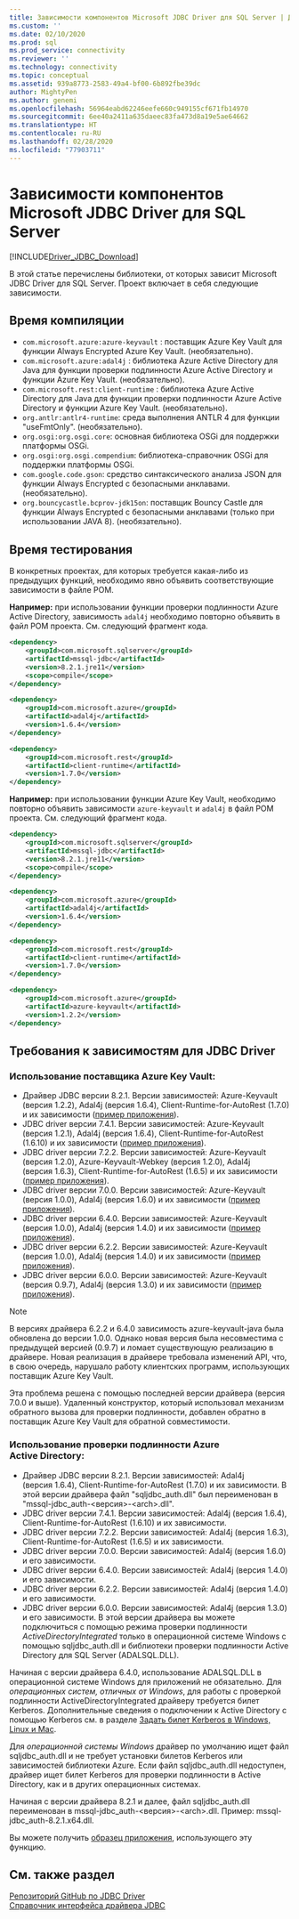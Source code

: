 ```yaml
---
title: Зависимости компонентов Microsoft JDBC Driver для SQL Server | Документация Майкрософт
ms.custom: ''
ms.date: 02/10/2020
ms.prod: sql
ms.prod_service: connectivity
ms.reviewer: ''
ms.technology: connectivity
ms.topic: conceptual
ms.assetid: 939a8773-2583-49a4-bf00-6b892fbe39dc
author: MightyPen
ms.author: genemi
ms.openlocfilehash: 56964eabd62246eefe660c949155cf671fb14970
ms.sourcegitcommit: 6ee40a2411a635daeec83fa473d8a19e5ae64662
ms.translationtype: HT
ms.contentlocale: ru-RU
ms.lasthandoff: 02/28/2020
ms.locfileid: "77903711"
---
```

# <a name="feature-dependencies-of-the-microsoft-jdbc-driver-for-sql-server"></a>Зависимости компонентов Microsoft JDBC Driver для SQL Server

[!INCLUDE[Driver_JDBC_Download](../../includes/driver_jdbc_download.md)]

В этой статье перечислены библиотеки, от которых зависит Microsoft JDBC Driver для SQL Server. Проект включает в себя следующие зависимости.

## <a name="compile-time"></a>Время компиляции

 - `com.microsoft.azure:azure-keyvault` : поставщик Azure Key Vault для функции Always Encrypted Azure Key Vault. (необязательно).
 - `com.microsoft.azure:adal4j` : библиотека Azure Active Directory для Java для функции проверки подлинности Azure Active Directory и функции Azure Key Vault. (необязательно).
 - `com.microsoft.rest:client-runtime` : библиотека Azure Active Directory для Java для функции проверки подлинности Azure Active Directory и функции Azure Key Vault. (необязательно).
 - `org.antlr:antlr4-runtime`: среда выполнения ANTLR 4 для функции "useFmtOnly". (необязательно).
 - `org.osgi:org.osgi.core`: основная библиотека OSGi для поддержки платформы OSGi.
 - `org.osgi:org.osgi.compendium`: библиотека-справочник OSGi для поддержки платформы OSGi.
 - `com.google.code.gson`: средство синтаксического анализа JSON для функции Always Encrypted с безопасными анклавами. (необязательно).
 - `org.bouncycastle.bcprov-jdk15on`: поставщик Bouncy Castle для функции Always Encrypted с безопасными анклавами (только при использовании JAVA 8). (необязательно).

## <a name="test-time"></a>Время тестирования

В конкретных проектах, для которых требуется какая-либо из предыдущих функций, необходимо явно объявить соответствующие зависимости в файле POM.

**Например:** при использовании функции проверки подлинности Azure Active Directory, зависимость `adal4j` необходимо повторно объявить в файл POM проекта. См. следующий фрагмент кода.

```xml
<dependency>
    <groupId>com.microsoft.sqlserver</groupId>
    <artifactId>mssql-jdbc</artifactId>
    <version>8.2.1.jre11</version>
    <scope>compile</scope>
</dependency>

<dependency>
    <groupId>com.microsoft.azure</groupId>
    <artifactId>adal4j</artifactId>
    <version>1.6.4</version>
</dependency>

<dependency>
    <groupId>com.microsoft.rest</groupId>
    <artifactId>client-runtime</artifactId>
    <version>1.7.0</version>
</dependency>
```

**Например:** при использовании функции Azure Key Vault, необходимо повторно объявить зависимости `azure-keyvault` и `adal4j` в файл POM проекта. См. следующий фрагмент кода.

```xml
<dependency>
    <groupId>com.microsoft.sqlserver</groupId>
    <artifactId>mssql-jdbc</artifactId>
    <version>8.2.1.jre11</version>
    <scope>compile</scope>
</dependency>

<dependency>
    <groupId>com.microsoft.azure</groupId>
    <artifactId>adal4j</artifactId>
    <version>1.6.4</version>
</dependency>

<dependency>
    <groupId>com.microsoft.rest</groupId>
    <artifactId>client-runtime</artifactId>
    <version>1.7.0</version>
</dependency>

<dependency>
    <groupId>com.microsoft.azure</groupId>
    <artifactId>azure-keyvault</artifactId>
    <version>1.2.2</version>
</dependency>
```

## <a name="dependency-requirements-for-the-jdbc-driver"></a>Требования к зависимостям для JDBC Driver

### <a name="working-with-the-azure-key-vault-provider"></a>Использование поставщика Azure Key Vault:

- Драйвер JDBC версии 8.2.1. Версии зависимостей: Azure-Keyvault (версия 1.2.2), Adal4j (версия 1.6.4), Client-Runtime-for-AutoRest (1.7.0) и их зависимости ([пример приложения](../../connect/jdbc/azure-key-vault-sample-version-7.0.md)).
- JDBC driver версии 7.4.1. Версии зависимостей: Azure-Keyvault (версия 1.2.1), Adal4j (версия 1.6.4), Client-Runtime-for-AutoRest (1.6.10) и их зависимости ([пример приложения](../../connect/jdbc/azure-key-vault-sample-version-7.0.md)).
- JDBC driver версии 7.2.2. Версии зависимостей: Azure-Keyvault (версия 1.2.0), Azure-Keyvault-Webkey (версия 1.2.0), Adal4j (версия 1.6.3), Client-Runtime-for-AutoRest (1.6.5) и их зависимости ([пример приложения](../../connect/jdbc/azure-key-vault-sample-version-7.0.md)).
- JDBC driver версии 7.0.0. Версии зависимостей: Azure-Keyvault (версия 1.0.0), Adal4j (версия 1.6.0) и их зависимости ([пример приложения](../../connect/jdbc/azure-key-vault-sample-version-7.0.md)).
- JDBC driver версии 6.4.0. Версии зависимостей: Azure-Keyvault (версия 1.0.0), Adal4j (версия 1.4.0) и их зависимости ([пример приложения](../../connect/jdbc/azure-key-vault-sample-version-6.2.2.md)).
- JDBC driver версии 6.2.2. Версии зависимостей: Azure-Keyvault (версия 1.0.0), Adal4j (версия 1.4.0) и их зависимости ([пример приложения](../../connect/jdbc/azure-key-vault-sample-version-6.2.2.md)).
- JDBC driver версии 6.0.0. Версии зависимостей: Azure-Keyvault (версия 0.9.7), Adal4j (версия 1.3.0) и их зависимости ([пример приложения](../../connect/jdbc/azure-key-vault-sample-version-6.0.0.md)).

> [!NOTE]
> В версиях драйвера 6.2.2 и 6.4.0 зависимость azure-keyvault-java была обновлена ​​до версии 1.0.0. Однако новая версия была несовместима с предыдущей версией (0.9.7) и ломает существующую реализацию в драйвере. Новая реализация в драйвере требовала изменений API, что, в свою очередь, нарушало работу клиентских программ, использующих поставщик Azure Key Vault.
>
> Эта проблема решена с помощью последней версии драйвера (версия 7.0.0 и выше). Удаленный конструктор, который использовал механизм обратного вызова для проверки подлинности, добавлен обратно в поставщик Azure Key Vault для обратной совместимости.

### <a name="working-with-azure-active-directory-authentication"></a>Использование проверки подлинности Azure Active Directory:

- Драйвер JDBC версии 8.2.1. Версии зависимостей: Adal4j (версия 1.6.4), Client-Runtime-for-AutoRest (1.7.0) и их зависимости. В этой версии драйвера файл "sqljdbc_auth.dll" был переименован в "mssql-jdbc_auth-\<версия>-\<arch>.dll".
- JDBC driver версии 7.4.1. Версии зависимостей: Adal4j (версия 1.6.4), Client-Runtime-for-AutoRest (1.6.10) и их зависимости.
- JDBC driver версии 7.2.2. Версии зависимостей: Adal4j (версия 1.6.3), Client-Runtime-for-AutoRest (1.6.5) и их зависимости.
- JDBC driver версии 7.0.0. Версии зависимостей: Adal4j (версия 1.6.0) и его зависимости.
- JDBC driver версии 6.4.0. Версии зависимостей: Adal4j (версия 1.4.0) и его зависимости.
- JDBC driver версии 6.2.2. Версии зависимостей: Adal4j (версия 1.4.0) и его зависимости.
- JDBC driver версии 6.0.0. Версии зависимостей: Adal4j (версия 1.3.0) и его зависимости. В этой версии драйвера вы можете подключиться с помощью режима проверки подлинности _ActiveDirectoryIntegrated_ только в операционной системе Windows с помощью sqljdbc_auth.dll и библиотеки проверки подлинности Active Directory для SQL Server (ADALSQL.DLL).

Начиная с версии драйвера 6.4.0, использование ADALSQL.DLL в операционной системе Windows для приложений не обязательно. Для *операционных систем, отличных от Windows*, для работы с проверкой подлинности ActiveDirectoryIntegrated драйверу требуется билет Kerberos. Дополнительные сведения о подключении к Active Directory с помощью Kerberos см. в разделе [Задать билет Kerberos в Windows, Linux и Mac](https://docs.microsoft.com/sql/connect/jdbc/connecting-using-azure-active-directory-authentication#set-kerberos-ticket-on-windows-linux-and-mac).

Для *операционной системы Windows* драйвер по умолчанию ищет файл sqljdbc_auth.dll и не требует установки билетов Kerberos или зависимостей библиотеки Azure. Если файл sqljdbc_auth.dll недоступен, драйвер ищет билет Kerberos для проверки подлинности в Active Directory, как и в других операционных системах.

Начиная с версии драйвера 8.2.1 и далее, файл sqljdbc_auth.dll переименован в mssql-jdbc_auth-\<версия>-\<arch>.dll. Пример: mssql-jdbc_auth-8.2.1.x64.dll.

Вы можете получить [образец приложения](../../connect/jdbc/connecting-using-azure-active-directory-authentication.md), использующего эту функцию.

## <a name="see-also"></a>См. также раздел

[Репозиторий GitHub по JDBC Driver](https://github.com/microsoft/mssql-jdbc)  
[Справочник интерфейса драйвера JDBC](../../connect/jdbc/reference/jdbc-driver-api-reference.md)
